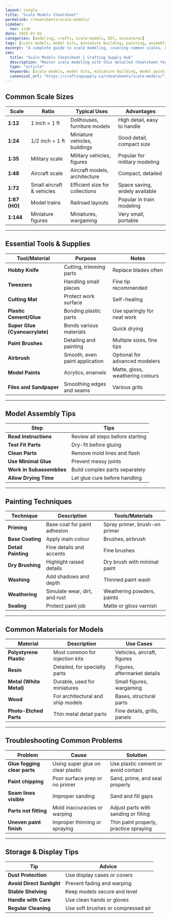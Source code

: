 ```yaml
---
layout: single
title: "Scale Models Cheatsheet"
permalink: /cheatsheets/scale-models/
sidebar:
  nav: side
date: 2025-07-02
categories: [modeling, crafts, scale-models, DIY, miniatures]
tags: [scale models, model kits, miniature building, painting, assembly, cheatsheet]
excerpt: "A complete guide to scale modeling, covering common scales, essential tools, materials, painting, and assembly techniques for hobbyists and professionals."
seo:
  title: "Scale Models Cheatsheet | Crafting Supply Hub"
  description: "Master scale modeling with this detailed cheatsheet featuring scale types, tools, materials, painting tips, and troubleshooting advice."
  type: "article"
  keywords: [scale models, model kits, miniature building, model painting, assembly techniques]
  canonical_url: "https://craftingsupply.ca/cheatsheets/scale-models/"
---
```


## Common Scale Sizes

| Scale          | Ratio        | Typical Uses                  | Advantages                         |
|----------------|--------------|------------------------------|-----------------------------------|
| **1:12**         | 1 inch = 1 ft | Dollhouses, furniture models   | High detail, easy to handle        |
| **1:24**         | 1/2 inch = 1 ft | Miniature vehicles, buildings  | Good detail, compact size          |
| **1:35**         | Military scale | Military vehicles, figures     | Popular for military modeling      |
| **1:48**         | Aircraft scale | Aircraft models, architecture | Compact, detailed                  |
| **1:72**         | Small aircraft & vehicles | Efficient size for collections | Space saving, widely available    |
| **1:87 (HO)**    | Model trains  | Railroad layouts              | Popular in train modeling          |
| **1:144**        | Miniature figures | Miniatures, wargaming         | Very small, portable               |

---

## Essential Tools & Supplies

| Tool/Material         | Purpose                           | Notes                             |
|-----------------------|---------------------------------|----------------------------------|
| **Hobby Knife**         | Cutting, trimming parts           | Replace blades often              |
| **Tweezers**            | Handling small pieces             | Fine tip recommended             |
| **Cutting Mat**         | Protect work surface             | Self-healing                     |
| **Plastic Cement/Glue** | Bonding plastic parts            | Use sparingly for neat work      |
| **Super Glue (Cyanoacrylate)** | Bonds various materials        | Quick drying                    |
| **Paint Brushes**       | Detailing and painting            | Multiple sizes, fine tips        |
| **Airbrush**            | Smooth, even paint application    | Optional for advanced modelers   |
| **Model Paints**        | Acrylics, enamels                 | Matte, gloss, weathering colours  |
| **Files and Sandpaper** | Smoothing edges and seams         | Various grits                   |

---

## Model Assembly Tips

| Step                | Tips                                 |
|---------------------|------------------------------------|
| **Read Instructions**  | Review all steps before starting    |
| **Test Fit Parts**     | Dry-fit before gluing                |
| **Clean Parts**        | Remove mold lines and flash          |
| **Use Minimal Glue**   | Prevent messy joints                 |
| **Work in Subassemblies** | Build complex parts separately      |
| **Allow Drying Time**  | Let glue cure before handling        |

---

## Painting Techniques

| Technique          | Description                         | Tools/Materials                  |
|--------------------|-----------------------------------|---------------------------------|
| **Priming**          | Base coat for paint adhesion       | Spray primer, brush-on primer    |
| **Base Coating**     | Apply main colour                   | Brushes, airbrush                |
| **Detail Painting**  | Fine details and accents           | Fine brushes                    |
| **Dry Brushing**     | Highlight raised details           | Dry brush with minimal paint    |
| **Washing**          | Add shadows and depth              | Thinned paint wash              |
| **Weathering**       | Simulate wear, dirt, and rust      | Weathering powders, paints      |
| **Sealing**          | Protect paint job                  | Matte or gloss varnish          |

---

## Common Materials for Models

| Material           | Description                        | Use Cases                       |
|--------------------|----------------------------------|--------------------------------|
| **Polystyrene Plastic** | Most common for injection kits    | Vehicles, aircraft, figures     |
| **Resin**           | Detailed, for specialty parts      | Figures, aftermarket details    |
| **Metal (White Metal)** | Durable, used for miniatures      | Small figures, wargaming        |
| **Wood**            | For architectural and ship models | Bases, structural parts         |
| **Photo-Etched Parts** | Thin metal detail parts           | Fine details, grills, panels    |

---

## Troubleshooting Common Problems

| Problem             | Cause                              | Solution                          |
|---------------------|----------------------------------|----------------------------------|
| **Glue fogging clear parts** | Using super glue on clear plastic  | Use plastic cement or avoid contact|
| **Paint chipping**    | Poor surface prep or no primer     | Sand, prime, and seal properly   |
| **Seam lines visible** | Improper sanding                   | Sand and fill gaps               |
| **Parts not fitting**  | Mold inaccuracies or warping       | Adjust parts with sanding or filling|
| **Uneven paint finish**| Improper thinning or spraying      | Thin paint properly, practice spraying|

---

## Storage & Display Tips

| Tip                  | Advice                           |
|----------------------|---------------------------------|
| **Dust Protection**    | Use display cases or covers      |
| **Avoid Direct Sunlight** | Prevent fading and warping        |
| **Stable Shelving**    | Keep models secure and level     |
| **Handle with Care**   | Use clean hands or gloves        |
| **Regular Cleaning**   | Use soft brushes or compressed air|
